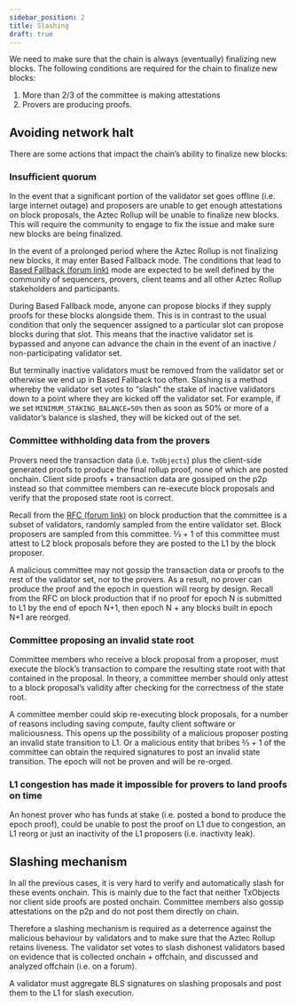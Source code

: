 ```yaml
---
sidebar_position: 2
title: Slashing
draft: true
---
```


We need to make sure that the chain is always (eventually) finalizing new blocks.
The following conditions are required for the chain to finalize new blocks:

1. More than 2/3 of the committee is making attestations
2. Provers are producing proofs.

## Avoiding network halt

There are some actions that impact the chainʼs ability to finalize new blocks:

### Insufficient quorum

In the event that a significant portion of the validator set goes offline (i.e. large internet outage) and proposers are unable to get enough attestations on block proposals, the Aztec Rollup will be unable to finalize new blocks. This will require the community to engage to fix the issue and make sure new blocks are being finalized.

In the event of a prolonged period where the Aztec Rollup is not finalizing new blocks, it may enter Based Fallback mode. The conditions that lead to [Based Fallback (forum link)](https://forum.aztec.network/t/request-for-comments-aztecs-block-production-system/6155) mode are expected to be well defined by the community of sequencers, provers, client teams and all other Aztec Rollup  stakeholders and participants.

During Based Fallback mode, anyone can propose blocks if they supply proofs for these blocks alongside them. This is in contrast to the usual condition that only the sequencer assigned to a particular slot can propose blocks during that slot. This means that the inactive validator set is bypassed and anyone can advance the chain in the event of an inactive / non-participating validator set.

But terminally inactive validators must be removed from the validator set or otherwise we end up in Based Fallback too often. Slashing is a method whereby the validator set votes to “slash” the stake of inactive validators down to a point where they are kicked off the validator set. For example, if we set `MINIMUM_STAKING_BALANCE=50%` then as soon as 50% or more of a validator’s balance is slashed, they will be kicked out of the set.

### Committee withholding data from the provers

Provers need the transaction data (i.e. `TxObjects`) plus the client-side generated proofs to produce the final rollup proof, none of which are posted onchain. Client side proofs + transaction data are gossiped on the p2p instead so that committee members can re-execute block proposals and verify that the proposed state root is correct.

Recall from the [RFC (forum link)](https://forum.aztec.network/t/request-for-comments-aztecs-block-production-system/6155) on block production that the committee is a subset of validators, randomly sampled from the entire validator set. Block proposers are sampled from this committee. ⅔ + 1 of this committee  must attest to L2 block proposals before they are posted to the L1 by the block proposer.

A malicious committee may not gossip the transaction data or proofs to the rest of the validator set, nor to the provers. As a result, no prover can produce the proof and the epoch in question will reorg by design. Recall from the RFC on block production that if no proof for epoch N is submitted to L1 by the end of epoch N+1, then epoch N + any blocks built in epoch N+1 are reorged.

### Committee proposing an invalid state root

Committee members who receive a block proposal from a proposer, must execute the block’s transaction to compare the resulting state root with that contained in the proposal. In theory, a committee member should only attest to a block proposal’s validity  after checking for the correctness of the state root.

A committee member could skip re-executing block proposals, for a number of reasons including saving compute, faulty client software or maliciousness. This opens up the possibility of a malicious proposer posting an invalid state transition to L1. Or a malicious entity that bribes ⅔ + 1 of the committee can obtain the required signatures to post an invalid state transition.
The epoch will not be proven and will be re-orged.

### L1 congestion has made it impossible for provers to land proofs on time

An honest prover who has funds at stake (i.e. posted a bond to produce the epoch proof), could be unable to post the proof on L1 due to congestion, an L1 reorg or just an inactivity of the L1 proposers (i.e. inactivity leak).

## Slashing mechanism

In all the previous cases, it is very hard to verify and automatically slash for these events onchain. This is mainly due to the fact that neither TxObjects nor client side proofs are posted onchain. Committee members also gossip attestations on the p2p and do not post them directly on chain.

Therefore a slashing mechanism is required as a deterrence against the malicious behaviour by validators and to make sure that the Aztec Rollup retains liveness. The validator set votes to slash dishonest validators based on evidence that is collected onchain + offchain, and discussed and analyzed offchain (i.e. on a forum).

A validator must aggregate BLS signatures on slashing proposals and post them to the L1 for slash execution.
